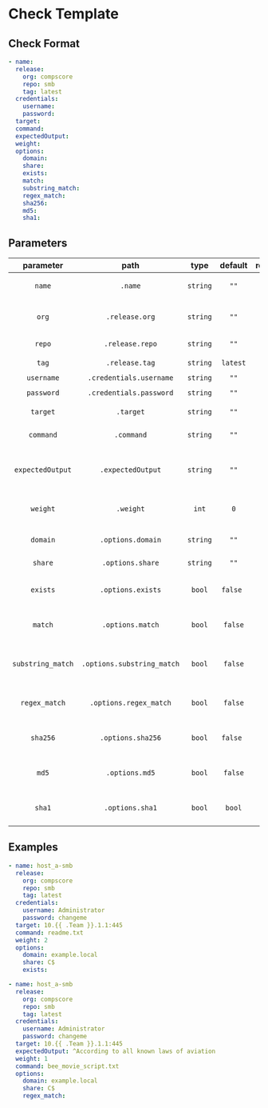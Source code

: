 # Check Template

## Check Format

```yaml
- name:
  release:
    org: compscore
    repo: smb
    tag: latest
  credentials:
    username:
    password:
  target:
  command:
  expectedOutput:
  weight:
  options:
    domain:
    share:
    exists:
    match:
    substring_match:
    regex_match:
    sha256:
    md5:
    sha1:
```

## Parameters

|     parameter     |            path            |   type   | default  | required | description                                           |
| :---------------: | :------------------------: | :------: | :------: | :------: | :---------------------------------------------------- |
|      `name`       |          `.name`           | `string` |   `""`   |  `true`  | `name of check (must be unique)`                      |
|       `org`       |       `.release.org`       | `string` |   `""`   |  `true`  | `organization that check repository belongs to`       |
|      `repo`       |      `.release.repo`       | `string` |   `""`   |  `true`  | `repository of the check`                             |
|       `tag`       |       `.release.tag`       | `string` | `latest` | `false`  | `tagged version of check`                             |
|    `username`     |  `.credentials.username`   | `string` |   `""`   | `false`  | `smb username`                                        |
|    `password`     |  `.credentials.password`   | `string` |   `""`   | `false`  | `default smb password`                                |
|     `target`      |         `.target`          | `string` |   `""`   |  `true`  | `network target for smb server`                       |
|     `command`     |         `.command`         | `string` |   `""`   | `false`  | `file tp check against expectedOutput`                |
| `expectedOutput`  |     `.expectedOutput`      | `string` |   `""`   | `false`  | `expected output for check to measured against`       |
|     `weight`      |         `.weight`          |  `int`   |   `0`    |  `true`  | `amount of points a successful check is worth`        |
|     `domain`      |     `.options.domain`      | `string` |   `""`   |  `true`  | `domain of the targeted smb server `                  |
|      `share`      |      `.options.share`      | `string` |   `""`   |  `true`  | `targeted smb share`                                  |
|     `exists`      |     `.options.exists`      |  `bool`  | `false ` | `false`  | `check targeted file exists and can be accessed`      |
|      `match`      |      `.options.match`      |  `bool`  | `false`  | `false`  | `check contents of targeted file are exact match`     |
| `substring_match` | `.options.substring_match` |  `bool`  | `false`  | `false`  | `check contents of targeted file are substring match` |
|   `regex_match`   |   `.options.regex_match`   |  `bool`  | `false`  | `false`  | `check contents of targeted file are regex match`     |
|     `sha256`      |     `.options.sha256`      |  `bool`  | `false ` | `false`  | `check sha256 hash of targeted file matches hash`     |
|       `md5`       |       `.options.md5`       |  `bool`  | `false`  | `false`  | `check md5 hash of targeted file matches hash`        |
|      `sha1`       |      `.options.sha1`       |  `bool`  |  `bool`  | `false`  | `check sha1 hash of targeted file matches hash`       |

## Examples

```yaml
- name: host_a-smb
  release:
    org: compscore
    repo: smb
    tag: latest
  credentials:
    username: Administrator
    password: changeme
  target: 10.{{ .Team }}.1.1:445
  command: readme.txt
  weight: 2
  options:
    domain: example.local
    share: C$
    exists:
```

```yaml
- name: host_a-smb
  release:
    org: compscore
    repo: smb
    tag: latest
  credentials:
    username: Administrator
    password: changeme
  target: 10.{{ .Team }}.1.1:445
  expectedOutput: ^According to all known laws of aviation
  weight: 1
  command: bee_movie_script.txt
  options:
    domain: example.local
    share: C$
    regex_match:
```
